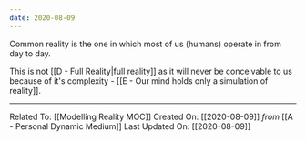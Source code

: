 ```yaml
---
date: 2020-08-09
---
```


Common reality is the one in which most of us (humans) operate in from day to day. 

This is not [[D - Full Reality|full reality]] as it will never be conceivable to us because of it's complexity - [[E - Our mind holds only a simulation of reality]]. 

---

Related To: [[Modelling Reality MOC]]
Created On: [[2020-08-09]] *from* [[A - Personal Dynamic Medium]] 
Last Updated On: [[2020-08-09]]